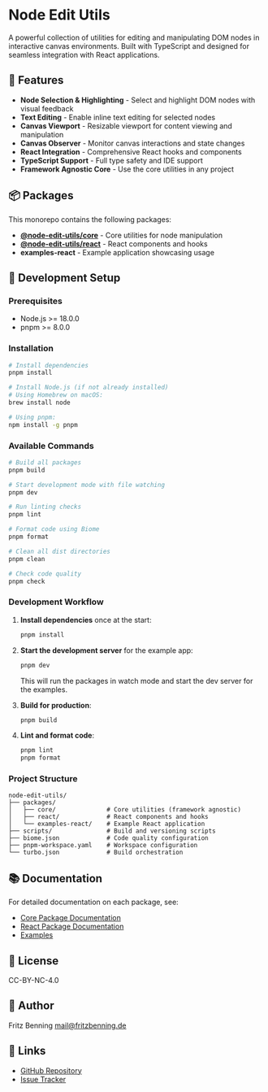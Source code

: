 # Node Edit Utils

A powerful collection of utilities for editing and manipulating DOM nodes in interactive canvas environments. Built with TypeScript and designed for seamless integration with React applications.

## 🚀 Features

- **Node Selection & Highlighting** - Select and highlight DOM nodes with visual feedback
- **Text Editing** - Enable inline text editing for selected nodes
- **Canvas Viewport** - Resizable viewport for content viewing and manipulation
- **Canvas Observer** - Monitor canvas interactions and state changes
- **React Integration** - Comprehensive React hooks and components
- **TypeScript Support** - Full type safety and IDE support
- **Framework Agnostic Core** - Use the core utilities in any project

## 📦 Packages

This monorepo contains the following packages:

- **[@node-edit-utils/core](./packages/core)** - Core utilities for node manipulation
- **[@node-edit-utils/react](./packages/react)** - React components and hooks
- **examples-react** - Example application showcasing usage

## 🔧 Development Setup

### Prerequisites

- Node.js >= 18.0.0
- pnpm >= 8.0.0

### Installation

```bash
# Install dependencies
pnpm install

# Install Node.js (if not already installed)
# Using Homebrew on macOS:
brew install node

# Using pnpm:
npm install -g pnpm
```

### Available Commands

```bash
# Build all packages
pnpm build

# Start development mode with file watching
pnpm dev

# Run linting checks
pnpm lint

# Format code using Biome
pnpm format

# Clean all dist directories
pnpm clean

# Check code quality
pnpm check
```

### Development Workflow

1. **Install dependencies** once at the start:
   ```bash
   pnpm install
   ```

2. **Start the development server** for the example app:
   ```bash
   pnpm dev
   ```
   This will run the packages in watch mode and start the dev server for the examples.

3. **Build for production**:
   ```bash
   pnpm build
   ```

4. **Lint and format code**:
   ```bash
   pnpm lint
   pnpm format
   ```

### Project Structure

```
node-edit-utils/
├── packages/
│   ├── core/              # Core utilities (framework agnostic)
│   ├── react/             # React components and hooks
│   └── examples-react/    # Example React application
├── scripts/               # Build and versioning scripts
├── biome.json             # Code quality configuration
├── pnpm-workspace.yaml    # Workspace configuration
└── turbo.json             # Build orchestration
```

## 📚 Documentation

For detailed documentation on each package, see:

- [Core Package Documentation](./packages/core/README.md)
- [React Package Documentation](./packages/react/README.md)
- [Examples](./packages/examples-react/README.md)

## 📝 License

CC-BY-NC-4.0

## 👤 Author

Fritz Benning <mail@fritzbenning.de>

## 🔗 Links

- [GitHub Repository](https://github.com/fritzbenning/node-edit-utils)
- [Issue Tracker](https://github.com/fritzbenning/node-edit-utils/issues)
